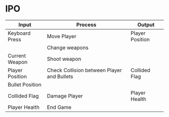 # IPO 
|  Input           | Process                                  | Output |
| ---------------- | ---------------------------------------- | ------ 
|  Keyboard Press  | Move Player                              | Player Position |
|                  | Change weapons |
| Current Weapon           | Shoot weapon                                         |        
|  Player Position | Check Collision between Player and Bullets | Collided Flag       |
|  Bullet Position  |                                          |        |
| Collided Flag    | Damage Player                              | Player Health      
| Player Health | End Game                                         |        